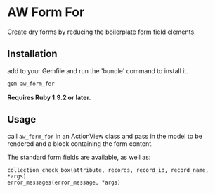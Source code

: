 # AW Form For

Create dry forms by reducing the boilerplate form field elements.


## Installation

add to your Gemfile and run the 'bundle' command to install it.

```ruby
gem aw_form_for
```

**Requires Ruby 1.9.2 or later.**

## Usage

call `aw_form_for` in an ActionView class and pass in the model to be rendered and a block containing the form content.

The standard form fields are available, as well as:

```
collection_check_box(attribute, records, record_id, record_name, *args)
error_messages(error_message, *args)
```

